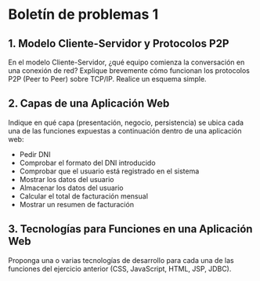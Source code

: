 # Boletín de problemas 1

## 1. Modelo Cliente-Servidor y Protocolos P2P
En el modelo Cliente-Servidor, ¿qué equipo comienza la conversación en una conexión de red? Explique brevemente cómo funcionan los protocolos P2P (Peer to Peer) sobre TCP/IP. Realice un esquema simple.

## 2. Capas de una Aplicación Web
Indique en qué capa (presentación, negocio, persistencia) se ubica cada una de las funciones expuestas a continuación dentro de una aplicación web:
- Pedir DNI
- Comprobar el formato del DNI introducido
- Comprobar que el usuario está registrado en el sistema
- Mostrar los datos del usuario
- Almacenar los datos del usuario
- Calcular el total de facturación mensual
- Mostrar un resumen de facturación

## 3. Tecnologías para Funciones en una Aplicación Web
Proponga una o varias tecnologías de desarrollo para cada una de las funciones del ejercicio anterior (CSS, JavaScript, HTML, JSP, JDBC).

